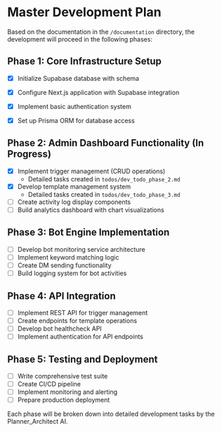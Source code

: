 # Master Development Plan

Based on the documentation in the `/documentation` directory, the development will proceed in the following phases:
## Phase 1: Core Infrastructure Setup
- [x] Initialize Supabase database with schema
- [x] Configure Next.js application with Supabase integration
- [x] Implement basic authentication system
- [x] Set up Prisma ORM for database access


## Phase 2: Admin Dashboard Functionality (In Progress)
- [x] Implement trigger management (CRUD operations)
  - Detailed tasks created in `todos/dev_todo_phase_2.md`
- [x] Develop template management system
  - Detailed tasks created in `todos/dev_todo_phase_3.md`
- [ ] Create activity log display components
- [ ] Build analytics dashboard with chart visualizations

## Phase 3: Bot Engine Implementation
- [ ] Develop bot monitoring service architecture
- [ ] Implement keyword matching logic
- [ ] Create DM sending functionality
- [ ] Build logging system for bot activities

## Phase 4: API Integration
- [ ] Implement REST API for trigger management
- [ ] Create endpoints for template operations
- [ ] Develop bot healthcheck API
- [ ] Implement authentication for API endpoints

## Phase 5: Testing and Deployment
- [ ] Write comprehensive test suite
- [ ] Create CI/CD pipeline
- [ ] Implement monitoring and alerting
- [ ] Prepare production deployment

Each phase will be broken down into detailed development tasks by the Planner_Architect AI.